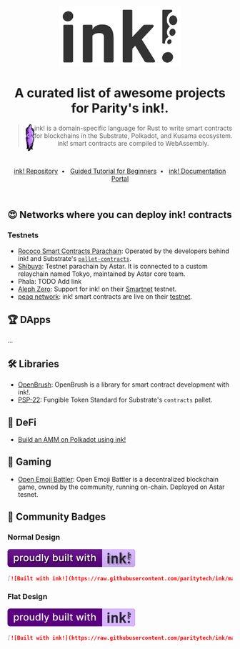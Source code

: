 <div align="center">
    <img src="./.images/ink-logo-glow.svg" alt="ink!" height="136" />
<h1 align="center">
    A curated list of awesome projects for Parity's ink!.
</h1>

> <img src="./.images/ink-squid.svg" alt="Squink, the ink! mascot" align="left" height="60" />
> ink! is a domain-specific language for Rust to write smart contracts for blockchains in the Substrate, Polkadot, and Kusama ecosystem. ink! smart contracts are compiled to WebAssembly.

<br/>

[ink! Repository](https://github.com/paritytech/ink)&nbsp;&nbsp;•&nbsp;&nbsp;
[Guided Tutorial for Beginners](https://docs.substrate.io/tutorials/v3/ink-workshop/pt1)&nbsp;&nbsp;•&nbsp;&nbsp;
[ink! Documentation Portal](https://paritytech.github.io/ink-docs)

</div>

<br/>

## 😍 Networks where you can deploy ink! contracts

### Testnets

- [Rococo Smart Contracts Parachain](https://paritytech.github.io/ink-docs/canvas): Operated by the developers behind ink! and Substrate's [`pallet-contracts`](https://github.com/paritytech/substrate/tree/master/frame/contracts).
- [Shibuya](https://docs.astar.network/maintain/collator/shibuya-network): Testnet parachain by Astar. It is connected to a custom relaychain named Tokyo, maintained by Astar core team.
- Phala: TODO Add link
- [Aleph Zero](https://alephzero.org/): Support for ink! on their [Smartnet](https://alephzero.org/blog/smartnet-smart-contracts/) testnet.
- [peaq network](https://peaq.io): ink! smart contracts are live on their [testnet](https://www.peaq.network/agung-testnet).

## :trophy: DApps

…

## 🛠️ Libraries

- [OpenBrush](https://openbrush.io/): OpenBrush is a library for smart contract development with ink!.
- [PSP-22](https://github.com/w3f/PSPs/blob/master/PSPs/psp-22.md): Fungible Token Standard for Substrate's `contracts` pallet.

## 🏦 DeFi

- [Build an AMM on Polkadot using ink!](https://learn.figment.io/tutorials/build-polkadot-amm-using-ink)

## 👾 Gaming

- [Open Emoji Battler](https://github.com/OpenEmojiBattler/open-emoji-battler/tree/main/front/src): Open Emoji Battler is a decentralized blockchain game, owned by the community, running on-chain. Deployed on Astar tesnet.

## 🙌 Community Badges

### Normal Design

[![Built with ink!](.images/badge.svg)](https://github.com/paritytech/ink)

```markdown
[![Built with ink!](https://raw.githubusercontent.com/paritytech/ink/master/.images/badge.svg)](https://github.com/paritytech/ink)
```

### Flat Design

[![Built with ink!](.images/badge_flat.svg)](https://github.com/paritytech/ink)

```markdown
[![Built with ink!](https://raw.githubusercontent.com/paritytech/ink/master/.images/badge_flat.svg)](https://github.com/paritytech/ink)
```
